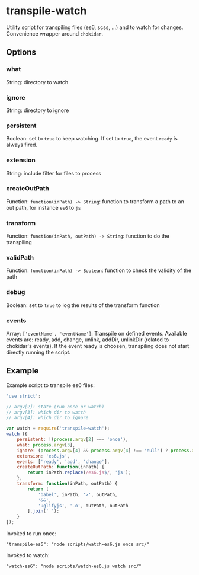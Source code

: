 # transpile-watch

Utility script for transpiling files (es6, scss, ...) and to watch for changes. Convenience wrapper around `chokidar`.

## Options

### what

String: directory to watch

### ignore

String: directory to ignore

### persistent

Boolean: set to `true` to keep watching. If set to `true`, the event `ready` is always fired.

### extension

String: include filter for files to process

### createOutPath

Function: `function(inPath) -> String`: function to transform a path to an out path, for instance `es6` to `js`

### transform

Function: `function(inPath, outPath) -> String`: function to do the transpiling

### validPath

Function: `function(inPath) -> Boolean`: function to check the validity of the path

### debug

Boolean: set to `true` to log the results of the transform function

### events

Array: `['eventName', 'eventName']`: Transpile on defined events. Available events are: ready, add, change, unlink, addDir, unlinkDir (related to chokidar's events). If the event ready is choosen, transpiling does not start directly running the script.

## Example

Example script to transpile es6 files:

```javascript
'use strict';

// argv[2]: state (run once or watch)
// argv[3]: which dir to watch
// argv[4]: which dir to ignore

var watch = require('transpile-watch');
watch ({
    persistent: !(process.argv[2] === 'once'),
    what: process.argv[3],
    ignore: (process.argv[4] && process.argv[4] !== 'null') ? process.argv[4] : null,
    extension: 'es6.js',
    events: ['ready', 'add', 'change'],
    createOutPath: function(inPath) {
        return inPath.replace(/es6.js$/, 'js');
    },
    transform: function(inPath, outPath) {
        return [
            'babel', inPath, '>', outPath,
            '&&',
            'uglifyjs', '-o', outPath, outPath
        ].join(' ');
    }
});
```

Invoked to run once:

```
"transpile-es6": "node scripts/watch-es6.js once src/"
```

Invoked to watch:

```
"watch-es6": "node scripts/watch-es6.js watch src/"
```
